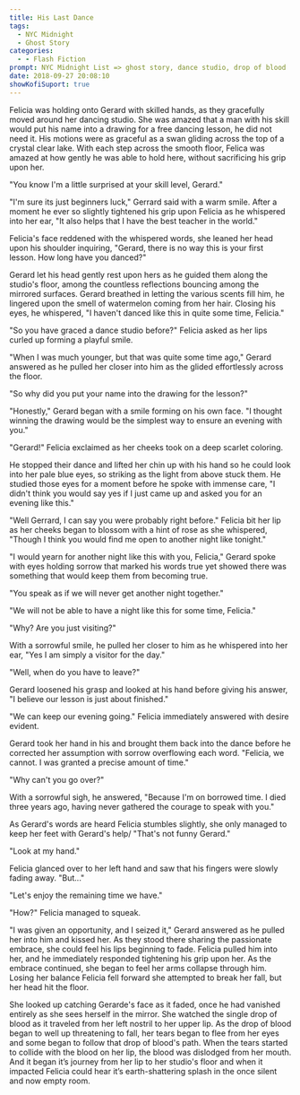 ```yaml
---
title: His Last Dance
tags: 
  - NYC Midnight
  - Ghost Story
categories:
  - - Flash Fiction
prompt: NYC Midnight List => ghost story, dance studio, drop of blood
date: 2018-09-27 20:08:10
showKofiSuport: true
---
```


Felicia was holding onto Gerard with skilled hands, as they gracefully moved around her dancing studio.  She was amazed that a man with his skill would put his name into a drawing for a free dancing lesson, he did not need it.  His motions were as graceful as a swan gliding across the top of a crystal clear lake.  With each step across the smooth floor, Felica was amazed at how gently he was able to hold here, without sacrificing his grip upon her.

"You know I'm a little surprised at your skill level, Gerard."

"I'm sure its just beginners luck,"  Gerrard said with a warm smile.  After a moment he ever so slightly tightened his grip upon Felicia as he whispered into her ear, "It also helps that I have the best teacher in the world.<!-- more -->"

Felicia's face reddened with the whispered words, she leaned her head upon his shoulder inquiring, "Gerard, there is no way this is your first lesson.  How long have you danced?"

Gerard let his head gently rest upon hers as he guided them along the studio's floor, among the countless reflections bouncing among the mirrored surfaces.  Gerard breathed in letting the various scents fill him, he lingered upon the smell of watermelon coming from her hair.  Closing his eyes, he whispered, "I haven't danced like this in quite some time, Felicia."

"So you have graced a dance studio before?"  Felicia asked as her lips curled up forming a playful smile.

"When I was much younger, but that was quite some time ago,"  Gerard answered as he pulled her closer into him as the glided effortlessly across the floor.

"So why did you put your name into the drawing for the lesson?"

"Honestly," Gerard began with a smile forming on his own face.  "I thought winning the drawing would be the simplest way to ensure an evening with you."

"Gerard!"  Felicia exclaimed as her cheeks took on a deep scarlet coloring.

He stopped their dance and lifted her chin up with his hand so he could look into her pale blue eyes, so striking as the light from above stuck them.  He studied those eyes for a moment before he spoke with immense care, "I didn't think you would say yes if I just came up and asked you for an evening like this."

"Well Gerrard, I can say you were probably right before."  Felicia bit her lip as her cheeks began to blossom with a hint of rose as she whispered, "Though I think you would find me open to another night like tonight."

"I would yearn for another night like this with you, Felicia,"  Gerard spoke with eyes holding sorrow that marked his words true yet showed there was something that would keep them from becoming true.

"You speak as if we will never get another night together."

"We will not be able to have a night like this for some time, Felicia."

"Why?  Are you just visiting?"

With a sorrowful smile, he pulled her closer to him as he whispered into her ear, "Yes I am simply a visitor for the day."

"Well, when do you have to leave?"

Gerard loosened his grasp and looked at his hand before giving his answer, "I believe our lesson is just about finished."

"We can keep our evening going."  Felicia immediately answered with desire evident.

Gerard took her hand in his and brought them back into the dance before he corrected her assumption with sorrow overflowing each word.  "Felicia, we cannot.  I was granted a precise amount of time."

"Why can't you go over?"

With a sorrowful sigh, he answered, "Because I'm on borrowed time.  I died three years ago, having never gathered the courage to speak with you."

As Gerard's words are heard Felicia stumbles slightly, she only managed to keep her feet with Gerard's help/  "That's not funny Gerard."

"Look at my hand."

Felicia glanced over to her left hand and saw that his fingers were slowly fading away.  "But..."

"Let's enjoy the remaining time we have."

"How?"  Felicia managed to squeak.

"I was given an opportunity, and I seized it,"  Gerard answered as he pulled her into him and kissed her.  As they stood there sharing the passionate embrace, she could feel his lips beginning to fade.  Felicia pulled him into her, and he immediately responded tightening his grip upon her.  As the embrace continued, she began to feel her arms collapse through him.  Losing her balance Felicia fell forward she attempted to break her fall, but her head hit the floor.

She looked up catching Gerarde's face as it faded, once he had vanished entirely as she sees herself in the mirror.  She watched the single drop of blood as it traveled from her left nostril to her upper lip.  As the drop of blood began to well up threatening to fall, her tears began to flee from her eyes and some began to follow that drop of blood's path.  When the tears started to collide with the blood on her lip, the blood was dislodged from her mouth.  And it began it’s journey from her lip to her studio's floor and when it impacted Felicia could hear it’s earth-shattering splash in the once silent and now empty room.